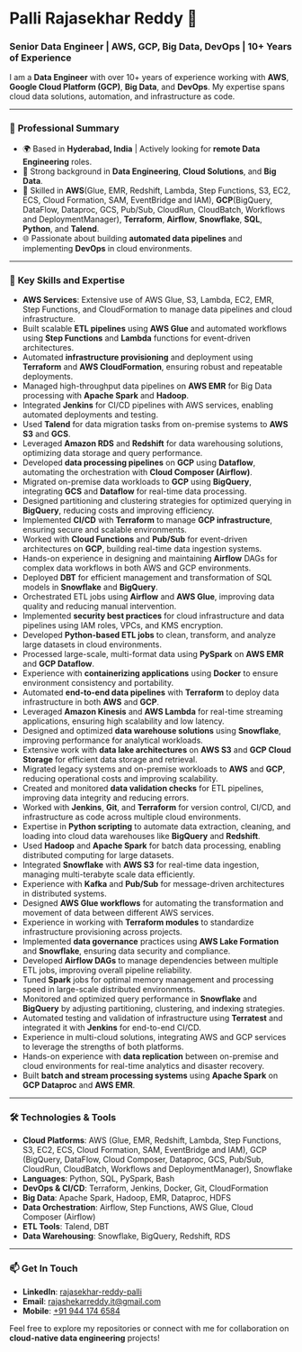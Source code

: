 # Palli Rajasekhar Reddy 👋
### Senior Data Engineer | AWS, GCP, Big Data, DevOps | 10+ Years of Experience

I am a **Data Engineer** with over 10+ years of experience working with **AWS**, **Google Cloud Platform (GCP)**, **Big Data**, and **DevOps**. My expertise spans cloud data solutions, automation, and infrastructure as code.

---

### 💼 **Professional Summary**
- 🌍 Based in **Hyderabad, India** | Actively looking for **remote Data Engineering** roles.
- 🚀 Strong background in **Data Engineering**, **Cloud Solutions**, and **Big Data**.
- 🔧 Skilled in **AWS**(Glue, EMR, Redshift, Lambda, Step Functions, S3, EC2, ECS, Cloud Formation, SAM, EventBridge and IAM), **GCP**(BigQuery, DataFlow, Dataproc, GCS, Pub/Sub, CloudRun, CloudBatch, Workflows and DeploymentManager), **Terraform**, **Airflow**, **Snowflake**, **SQL**,  **Python**, and **Talend**.
- 🌐 Passionate about building **automated data pipelines** and implementing **DevOps** in cloud environments.

---

### 🔨 **Key Skills and Expertise**
- **AWS Services**: Extensive use of AWS Glue, S3, Lambda, EC2, EMR, Step Functions, and CloudFormation to manage data pipelines and cloud infrastructure.
- Built scalable **ETL pipelines** using **AWS Glue** and automated workflows using **Step Functions** and **Lambda** functions for event-driven architectures.
- Automated **infrastructure provisioning** and deployment using **Terraform** and **AWS CloudFormation**, ensuring robust and repeatable deployments.
- Managed high-throughput data pipelines on **AWS EMR** for Big Data processing with **Apache Spark** and **Hadoop**.
- Integrated **Jenkins** for CI/CD pipelines with AWS services, enabling automated deployments and testing.
- Used **Talend** for data migration tasks from on-premise systems to **AWS S3** and **GCS**.
- Leveraged **Amazon RDS** and **Redshift** for data warehousing solutions, optimizing data storage and query performance.
- Developed **data processing pipelines** on **GCP** using **Dataflow**, automating the orchestration with **Cloud Composer (Airflow)**.
- Migrated on-premise data workloads to **GCP** using **BigQuery**, integrating **GCS** and **Dataflow** for real-time data processing.
- Designed partitioning and clustering strategies for optimized querying in **BigQuery**, reducing costs and improving efficiency.
- Implemented **CI/CD** with **Terraform** to manage **GCP infrastructure**, ensuring secure and scalable environments.
- Worked with **Cloud Functions** and **Pub/Sub** for event-driven architectures on **GCP**, building real-time data ingestion systems.
- Hands-on experience in designing and maintaining **Airflow** DAGs for complex data workflows in both AWS and GCP environments.
- Deployed **DBT** for efficient management and transformation of SQL models in **Snowflake** and **BigQuery**.
- Orchestrated ETL jobs using **Airflow** and **AWS Glue**, improving data quality and reducing manual intervention.
- Implemented **security best practices** for cloud infrastructure and data pipelines using IAM roles, VPCs, and KMS encryption.
- Developed **Python-based ETL jobs** to clean, transform, and analyze large datasets in cloud environments.
- Processed large-scale, multi-format data using **PySpark** on **AWS EMR** and **GCP Dataflow**.
- Experience with **containerizing applications** using **Docker** to ensure environment consistency and portability.
- Automated **end-to-end data pipelines** with **Terraform** to deploy data infrastructure in both **AWS** and **GCP**.
- Leveraged **Amazon Kinesis** and **AWS Lambda** for real-time streaming applications, ensuring high scalability and low latency.
- Designed and optimized **data warehouse solutions** using **Snowflake**, improving performance for analytical workloads.
- Extensive work with **data lake architectures** on **AWS S3** and **GCP Cloud Storage** for efficient data storage and retrieval.
- Migrated legacy systems and on-premise workloads to **AWS** and **GCP**, reducing operational costs and improving scalability.
- Created and monitored **data validation checks** for ETL pipelines, improving data integrity and reducing errors.
- Worked with **Jenkins**, **Git**, and **Terraform** for version control, CI/CD, and infrastructure as code across multiple cloud environments.
- Expertise in **Python scripting** to automate data extraction, cleaning, and loading into cloud data warehouses like **BigQuery** and **Redshift**.
- Used **Hadoop** and **Apache Spark** for batch data processing, enabling distributed computing for large datasets.
- Integrated **Snowflake** with **AWS S3** for real-time data ingestion, managing multi-terabyte scale data efficiently.
- Experience with **Kafka** and **Pub/Sub** for message-driven architectures in distributed systems.
- Designed **AWS Glue workflows** for automating the transformation and movement of data between different AWS services.
- Experience in working with **Terraform modules** to standardize infrastructure provisioning across projects.
- Implemented **data governance** practices using **AWS Lake Formation** and **Snowflake**, ensuring data security and compliance.
- Developed **Airflow DAGs** to manage dependencies between multiple ETL jobs, improving overall pipeline reliability.
- Tuned **Spark** jobs for optimal memory management and processing speed in large-scale distributed environments.
- Monitored and optimized query performance in **Snowflake** and **BigQuery** by adjusting partitioning, clustering, and indexing strategies.
- Automated testing and validation of infrastructure using **Terratest** and integrated it with **Jenkins** for end-to-end CI/CD.
- Experience in multi-cloud solutions, integrating AWS and GCP services to leverage the strengths of both platforms.
- Hands-on experience with **data replication** between on-premise and cloud environments for real-time analytics and disaster recovery.
- Built **batch and stream processing systems** using **Apache Spark** on **GCP Dataproc** and **AWS EMR**.

---

### 🛠 **Technologies & Tools**
- **Cloud Platforms**: AWS (Glue, EMR, Redshift, Lambda, Step Functions, S3, EC2, ECS, Cloud Formation, SAM, EventBridge and IAM), GCP (BigQuery, DataFlow, Cloud Composer, Dataproc, GCS, Pub/Sub, CloudRun, CloudBatch, Workflows and DeploymentManager), Snowflake
- **Languages**: Python, SQL, PySpark, Bash
- **DevOps & CI/CD**: Terraform, Jenkins, Docker, Git, CloudFormation
- **Big Data**: Apache Spark, Hadoop, EMR, Dataproc, HDFS
- **Data Orchestration**: Airflow, Step Functions, AWS Glue, Cloud Composer (Airflow)
- **ETL Tools**: Talend, DBT
- **Data Warehousing**: Snowflake, BigQuery, Redshift, RDS

---

### 📫 **Get In Touch**
- **LinkedIn**: [rajasekhar-reddy-palli](https://www.linkedin.com/in/rajasekhar-reddy-palli)
- **Email**: [rajashekarreddy.it@gmail.com](mailto:rajashekarreddy.it@gmail.com)
- **Mobile**: [+91 944 174 6584](tel:+919441746584)

Feel free to explore my repositories or connect with me for collaboration on **cloud-native data engineering** projects!
